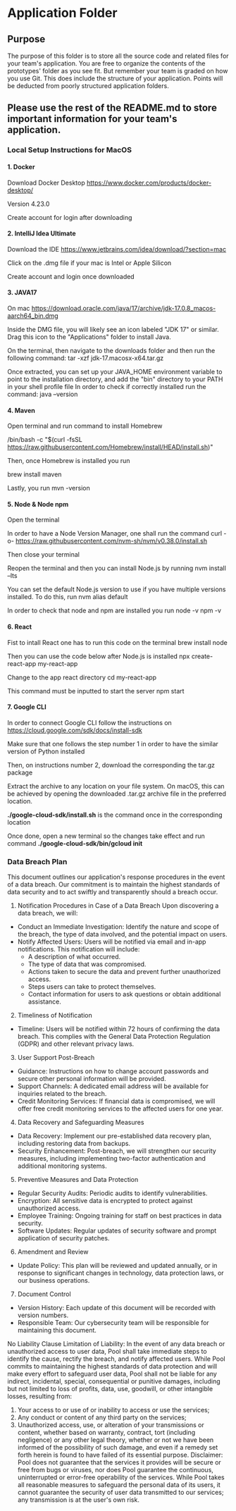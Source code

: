 # Application Folder

## Purpose
The purpose of this folder is to store all the source code and related files for your team's application. You are free 
to organize the contents of the prototypes' folder as you see fit. But remember your team is graded on how you use Git. 
This does include the structure of your application. Points will be deducted from poorly structured application folders.

## Please use the rest of the README.md to store important information for your team's application. 
### Local Setup Instructions for MacOS

#### 1. Docker

Download Docker Desktop https://www.docker.com/products/docker-desktop/ 

Version 4.23.0

Create account for login after downloading 

#### 2. IntelliJ Idea Ultimate

Download the IDE https://www.jetbrains.com/idea/download/?section=mac

Click on the .dmg file if your mac is Intel or Apple Silicon

Create account and login once downloaded

#### 3. JAVA17

On mac https://download.oracle.com/java/17/archive/jdk-17.0.8_macos-aarch64_bin.dmg 

Inside the DMG file, you will likely see an icon labeled "JDK 17" or similar. Drag this icon to the "Applications" folder to install Java.

On the terminal, then navigate to the downloads folder and then run the following command: 	tar -xzf jdk-17.macosx-x64.tar.gz

Once extracted, you can set up your JAVA_HOME environment variable to point to the installation directory, and add the "bin" directory to your PATH in your shell profile file
In order to check if correctly installed run the command: 	java –version

#### 4. Maven
Open terminal and run command to install Homebrew

/bin/bash -c "$(curl -fsSL https://raw.githubusercontent.com/Homebrew/install/HEAD/install.sh)"

Then, once Homebrew is installed you run

brew install maven


Lastly, you run mvn -version


#### 5. Node & Node npm
   
Open the terminal

In order to have a Node Version Manager, one shall run the command
curl -o- https://raw.githubusercontent.com/nvm-sh/nvm/v0.38.0/install.sh

Then close your terminal

Reopen the terminal and then you can install Node.js by running nvm install –lts

You can set the default Node.js version to use if you have multiple versions installed. To do this, run
nvm alias default <version> 

In order to check that node and npm are installed you run
node -v
npm -v

#### 6. React

Fist to intall React one has to run this code on the terminal
brew install node

Then you can use the code below after Node.js is installed
npx create-react-app my-react-app

Change to the app react directory
cd my-react-app

This command must be inputted to start the server
npm start


#### 7. Google CLI

In order to connect Google CLI follow the instructions on https://cloud.google.com/sdk/docs/install-sdk 

Make sure that one follows the step number 1 in order to have the similar version of Python installed

Then, on instructions number 2, download the corresponding the tar.gz package 

Extract the archive to any location on your file system. On macOS, this can be achieved by opening the downloaded .tar.gz archive file in the preferred location.

**./google-cloud-sdk/install.sh** is the command once in the corresponding location

Once done, open a new terminal so the changes take effect and run command **./google-cloud-sdk/bin/gcloud init**

### Data Breach Plan

This document outlines our application's response procedures in the event of a data breach. Our commitment is to maintain the highest standards of data security and to act swiftly and transparently should a breach occur.

1. Notification Procedures in Case of a Data Breach
   Upon discovering a data breach, we will:
* Conduct an Immediate Investigation: Identify the nature and scope of the breach, the type of data involved, and the potential impact on users.
* Notify Affected Users: Users will be notified via email and in-app notifications. This notification will include:
    * A description of what occurred.
    * The type of data that was compromised.
    * Actions taken to secure the data and prevent further unauthorized access.
    * Steps users can take to protect themselves.
    * Contact information for users to ask questions or obtain additional assistance.

2. Timeliness of Notification
* Timeline: Users will be notified within 72 hours of confirming the data breach. This complies with the General Data Protection Regulation (GDPR) and other relevant privacy laws.

3. User Support Post-Breach
* Guidance: Instructions on how to change account passwords and secure other personal information will be provided.
* Support Channels: A dedicated email address will be available for inquiries related to the breach.
* Credit Monitoring Services: If financial data is compromised, we will offer free credit monitoring services to the affected users for one year.

4. Data Recovery and Safeguarding Measures
* Data Recovery: Implement our pre-established data recovery plan, including restoring data from backups.
* Security Enhancement: Post-breach, we will strengthen our security measures, including implementing two-factor authentication and additional monitoring systems.

5. Preventive Measures and Data Protection
* Regular Security Audits: Periodic audits to identify vulnerabilities.
* Encryption: All sensitive data is encrypted to protect against unauthorized access.
* Employee Training: Ongoing training for staff on best practices in data security.
* Software Updates: Regular updates of security software and prompt application of security patches.

6. Amendment and Review
* Update Policy: This plan will be reviewed and updated annually, or in response to significant changes in technology, data protection laws, or our business operations.

7. Document Control
* Version History: Each update of this document will be recorded with version numbers.
* Responsible Team: Our cybersecurity team will be responsible for maintaining this document.

No Liability Clause
Limitation of Liability: In the event of any data breach or unauthorized access to user data, Pool shall take immediate steps to identify the cause, rectify the breach, and notify affected users. While Pool commits to maintaining the highest standards of data protection and will make every effort to safeguard user data, Pool shall not be liable for any indirect, incidental, special, consequential or punitive damages, including but not limited to loss of profits, data, use, goodwill, or other intangible losses, resulting from:
1. Your access to or use of or inability to access or use the services;
2. Any conduct or content of any third party on the services;
3. Unauthorized access, use, or alteration of your transmissions or content, whether based on warranty, contract, tort (including negligence) or any other legal theory, whether or not we have been informed of the possibility of such damage, and even if a remedy set forth herein is found to have failed of its essential purpose.
   Disclaimer: Pool does not guarantee that the services it provides will be secure or free from bugs or viruses, nor does Pool guarantee the continuous, uninterrupted or error-free operability of the services. While Pool takes all reasonable measures to safeguard the personal data of its users, it cannot guarantee the security of user data transmitted to our services; any transmission is at the user's own risk.
